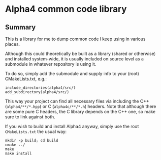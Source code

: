 # Alpha4 common code library
## Summary

This is a library for me to dump common code I keep using in various places.

Although this could theoretically be built as a library (shared or otherwise) and installed system-wide, it is usually included on source level as a submodule in whatever repository is using it.

To do so, simply add the submodule and supply info to your (root) CMakeLists.txt, e.g.:

    include_directories(alpha4/src/)
    add_subdirectory(alpha4/src/)

This way your project can find all necessary files via including the C++ (`alpha4/**/*.hpp`) or C (`alpha4c/**/*.h`) headers.
Note that although there are some pure C headers, the C library depends on the C++ one, so make sure to link against both.


If you wish to build and install Alpha4 anyway, simply use the root `CMakeLists.txt` the usual way:

    mkdir -p build; cd build
    cmake ../
    make 
    make install

